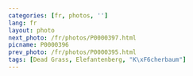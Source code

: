 ```yaml
---
categories: [fr, photos, '']
lang: fr
layout: photo
next_photo: /fr/photos/P0000397.html
picname: P0000396
prev_photo: /fr/photos/P0000395.html
tags: [Dead Grass, Elefantenberg, "K\xF6cherbaum"]
---
```

